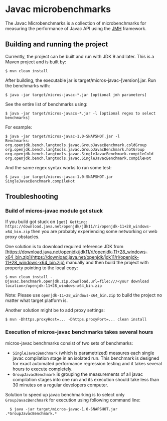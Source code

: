 # Javac microbenchmarks

The Javac Microbenchmarks is a collection of microbenchmarks for measuring
the performance of Javac API using the
[JMH](http://openjdk.java.net/projects/code-tools/jmh/) framework.


## Building and running the project

Currently, the project can be built and run with JDK 9 and later. This is
a Maven project and is built by:

    $ mvn clean install

After building, the executable jar is target/micros-javac-[version].jar.
Run the benchmarks with:

    $ java -jar target/micros-javac-*.jar [optional jmh parameters]

See the entire list of benchmarks using:

    $ java -jar target/micros-javacs-*.jar -l [optional regex to select benchmarks]

For example:

    $ java -jar target/micros-javac-1.0-SNAPSHOT.jar -l
    Benchmarks:
    org.openjdk.bench.langtools.javac.GroupJavacBenchmark.coldGroup
    org.openjdk.bench.langtools.javac.GroupJavacBenchmark.hotGroup
    org.openjdk.bench.langtools.javac.SingleJavacBenchmark.compileCold
    org.openjdk.bench.langtools.javac.SingleJavacBenchmark.compileHot

And the same regex syntax works to run some test:

    $ java -jar target/micros-javac-1.0-SNAPSHOT.jar SingleJavacBenchmark.compileHot

## Troubleshooting

### Build of micros-javac module got stuck

If you build got stuck on `[get] Getting: https://download.java.net/openjdk/jdk11/ri/openjdk-11+28_windows-x64_bin.zip` then you are probably experiencing some networking or web proxy obstacles.

One solution is to download required reference JDK from [https://download.java.net/openjdk/jdk11/ri/openjdk-11+28_windows-x64_bin.zip](https://download.java.net/openjdk/jdk11/ri/openjdk-11+28_windows-x64_bin.zip) manually and then build the project with property pointing to the local copy:

    $ mvn clean install -Djavac.benchmark.openjdk.zip.download.url=file:///<your download location>/openjdk-11+28_windows-x64_bin.zip

Note: Please use `openjdk-11+28_windows-x64_bin.zip` to build the project no matter what target platform is.

Another solution might be to add proxy settings:

    $ mvn -Dhttps.proxyHost=... -Dhttps.proxyPort=... clean install

### Execution of micros-javac benchmarks takes several hours

micros-javac benchmarks consist of two sets of benchmarks:
 * `SingleJavacBenchmark` (which is parametrized) measures each single javac compilation stage in an isolated run. This benchmark is designed for exact automated performance regression testing and it takes several hours to execute completely.
 * `GroupJavacBenchmark` is grouping the measurements of all javac compilation stages into one run and its execution should take less than 30 minutes on a regular developers computer.

Solution to speed up javac benchmarking is to select only `GroupJavacBenchmark` for execution using following command line:

	  $ java -jar target/micros-javac-1.0-SNAPSHOT.jar .*GroupJavacBenchmark.*
